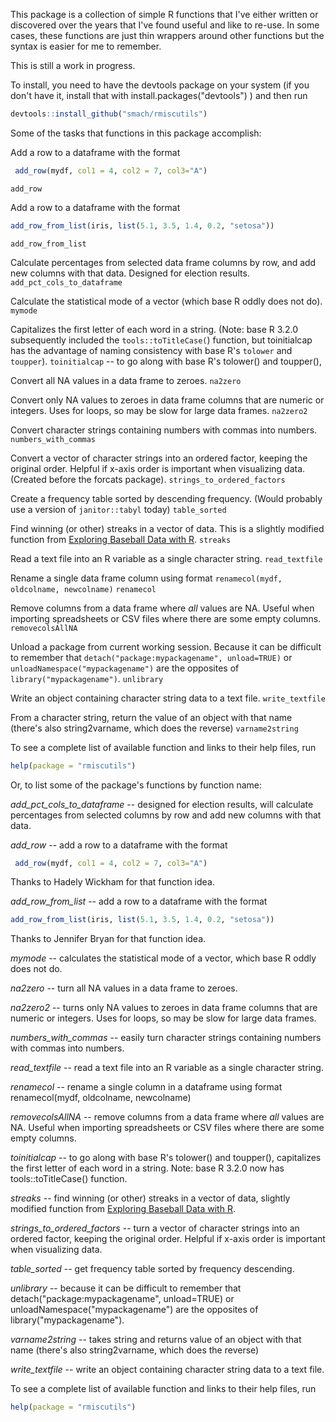 <!-- README.md is generated from README.Rmd. Please edit that file -->
This package is a collection of simple R functions that I've either written or discovered over the years that I've found useful and like to re-use. In some cases, these functions are just thin wrappers around other functions but the syntax is easier for me to remember.

This is still a work in progress.

To install, you need to have the devtools package on your system (if you don't have it, install that with install.packages("devtools") ) and then run

``` r
devtools::install_github("smach/rmiscutils")
```

Some of the tasks that functions in this package accomplish:

Add a row to a dataframe with the format

``` r
 add_row(mydf, col1 = 4, col2 = 7, col3="A")
```

`add_row`

Add a row to a dataframe with the format

``` r
add_row_from_list(iris, list(5.1, 3.5, 1.4, 0.2, "setosa"))
```

`add_row_from_list`

Calculate percentages from selected data frame columns by row, and add new columns with that data. Designed for election results. `add_pct_cols_to_dataframe`

Calculate the statistical mode of a vector (which base R oddly does not do). `mymode`

Capitalizes the first letter of each word in a string. (Note: base R 3.2.0 subsequently included the `tools::toTitleCase(`) function, but toinitialcap has the advantage of naming consistency with base R's `tolower` and `toupper`). `toinitialcap` -- to go along with base R's tolower() and toupper(),

Convert all NA values in a data frame to zeroes. `na2zero`

Convert only NA values to zeroes in data frame columns that are numeric or integers. Uses for loops, so may be slow for large data frames. `na2zero2`

Convert character strings containing numbers with commas into numbers. `numbers_with_commas`

Convert a vector of character strings into an ordered factor, keeping the original order. Helpful if x-axis order is important when visualizing data. (Created before the forcats package). `strings_to_ordered_factors`

Create a frequency table sorted by descending frequency. (Would probably use a version of `janitor::tabyl` today) `table_sorted`

Find winning (or other) streaks in a vector of data. This is a slightly modified function from [Exploring Baseball Data with R](https://baseballwithr.wordpress.com/2014/07/07/team-streaks-part-i-2/). `streaks`

Read a text file into an R variable as a single character string. `read_textfile`

Rename a single data frame column using format `renamecol(mydf, oldcolname, newcolname)` `renamecol`

Remove columns from a data frame where *all* values are NA. Useful when importing spreadsheets or CSV files where there are some empty columns. `removecolsAllNA`

Unload a package from current working session. Because it can be difficult to remember that `detach("package:mypackagename", unload=TRUE)` or `unloadNamespace("mypackagename")` are the opposites of `library("mypackagename")`. `unlibrary`

Write an object containing character string data to a text file. `write_textfile`

From a character string, return the value of an object with that name (there's also string2varname, which does the reverse) `varname2string`

To see a complete list of available function and links to their help files, run

``` r
help(package = "rmiscutils")
```

Or, to list some of the package's functions by function name:

*add\_pct\_cols\_to\_dataframe* -- designed for election results, will calculate percentages from selected columns by row and add new columns with that data.

*add\_row* -- add a row to a dataframe with the format

``` r
 add_row(mydf, col1 = 4, col2 = 7, col3="A")
```

Thanks to Hadely Wickham for that function idea.

*add\_row\_from\_list* -- add a row to a dataframe with the format

``` r
add_row_from_list(iris, list(5.1, 3.5, 1.4, 0.2, "setosa"))
```

Thanks to Jennifer Bryan for that function idea.

*mymode* -- calculates the statistical mode of a vector, which base R oddly does not do.

*na2zero* -- turn all NA values in a data frame to zeroes.

*na2zero2* -- turns only NA values to zeroes in data frame columns that are numeric or integers. Uses for loops, so may be slow for large data frames.

*numbers\_with\_commas* -- easily turn character strings containing numbers with commas into numbers.

*read\_textfile* -- read a text file into an R variable as a single character string.

*renamecol* -- rename a single column in a dataframe using format renamecol(mydf, oldcolname, newcolname)

*removecolsAllNA* -- remove columns from a data frame where *all* values are NA. Useful when importing spreadsheets or CSV files where there are some empty columns.

*toinitialcap* -- to go along with base R's tolower() and toupper(), capitalizes the first letter of each word in a string. Note: base R 3.2.0 now has tools::toTitleCase() function.

*streaks* -- find winning (or other) streaks in a vector of data, slightly modified function from [Exploring Baseball Data with R](https://baseballwithr.wordpress.com/2014/07/07/team-streaks-part-i-2/).

*strings\_to\_ordered\_factors* -- turn a vector of character strings into an ordered factor, keeping the original order. Helpful if x-axis order is important when visualizing data.

*table\_sorted* -- get frequency table sorted by frequency descending.

*unlibrary* -- because it can be difficult to remember that detach("package:mypackagename", unload=TRUE) or unloadNamespace("mypackagename") are the opposites of library("mypackagename").

*varname2string* -- takes string and returns value of an object with that name (there's also string2varname, which does the reverse)

*write\_textfile* -- write an object containing character string data to a text file.

To see a complete list of available function and links to their help files, run

``` r
help(package = "rmiscutils")
```
